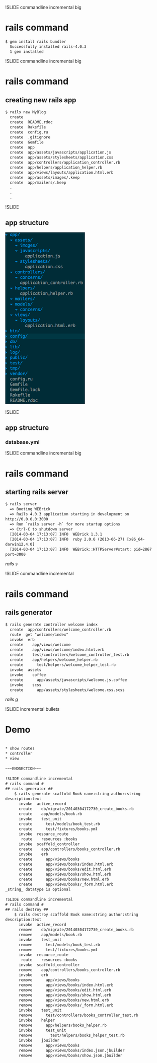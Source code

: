 !SLIDE commandline incremental big
# rails command #
    $ gem install rails bundler
      Successfully installed rails-4.0.3
      1 gem installed

!SLIDE commandline incremental big
# rails command #
## creating new rails app ##
    $ rails new MyBlog
      create
      create  README.rdoc
      create  Rakefile
      create  config.ru
      create  .gitignore
      create  Gemfile
      create  app
      create  app/assets/javascripts/application.js
      create  app/assets/stylesheets/application.css
      create  app/controllers/application_controller.rb
      create  app/helpers/application_helper.rb
      create  app/views/layouts/application.html.erb
      create  app/assets/images/.keep
      create  app/mailers/.keep
      .
      .
      .

!SLIDE
## app structure ##
![Alt text](../images/rails-tree.png)

!SLIDE
## app structure ##
### database.yml ###

!SLIDE commandline incremental big
# rails command #
## starting rails server ##
    $ rails server
      => Booting WEBrick
      => Rails 4.0.3 application starting in development on http://0.0.0.0:3000
      => Run `rails server -h` for more startup options
      => Ctrl-C to shutdown server
      [2014-03-04 17:13:07] INFO  WEBrick 1.3.1
      [2014-03-04 17:13:07] INFO  ruby 2.0.0 (2013-06-27) [x86_64-darwin12.4.0]
      [2014-03-04 17:13:07] INFO  WEBrick::HTTPServer#start: pid=2867 port=3000

_rails s_

!SLIDE commandline incremental
# rails command #
## rails generator ##
    $ rails generate controller welcome index
      create  app/controllers/welcome_controller.rb
      route  get "welcome/index"
      invoke  erb
      create    app/views/welcome
      create    app/views/welcome/index.html.erb
      create    test/controllers/welcome_controller_test.rb
      create    app/helpers/welcome_helper.rb
      create      test/helpers/welcome_helper_test.rb
      invoke  assets
      invoke    coffee
      create      app/assets/javascripts/welcome.js.coffee
      invoke    scss
      create      app/assets/stylesheets/welcome.css.scss
_rails g_

!SLIDE incremental bullets
# Demo #
~~~SECTION:notes~~~

* show routes
* controller
* view

~~~ENDSECTION~~~

!SLIDE commandline incremental
# rails command #
## rails generator ##
    $ rails generate scaffold Book name:string author:string description:text
      invoke  active_record
      create    db/migrate/20140304172730_create_books.rb
      create    app/models/book.rb
      invoke    test_unit
      create      test/models/book_test.rb
      create      test/fixtures/books.yml
      invoke  resource_route
       route    resources :books
      invoke  scaffold_controller
      create    app/controllers/books_controller.rb
      invoke    erb
      create      app/views/books
      create      app/views/books/index.html.erb
      create      app/views/books/edit.html.erb
      create      app/views/books/show.html.erb
      create      app/views/books/new.html.erb
      create      app/views/books/_form.html.erb
_string_ datatype is optional

!SLIDE commandline incremental
# rails command #
## rails destroy ##
    $ rails destroy scaffold Book name:string author:string description:text
      invoke  active_record
      remove    db/migrate/20140304172730_create_books.rb
      remove    app/models/book.rb
      invoke    test_unit
      remove      test/models/book_test.rb
      remove      test/fixtures/books.yml
      invoke  resource_route
       route    resources :books
      invoke  scaffold_controller
      remove    app/controllers/books_controller.rb
      invoke    erb
      remove      app/views/books
      remove      app/views/books/index.html.erb
      remove      app/views/books/edit.html.erb
      remove      app/views/books/show.html.erb
      remove      app/views/books/new.html.erb
      remove      app/views/books/_form.html.erb
      invoke    test_unit
      remove      test/controllers/books_controller_test.rb
      invoke    helper
      remove      app/helpers/books_helper.rb
      invoke      test_unit
      remove        test/helpers/books_helper_test.rb
      invoke    jbuilder
      remove      app/views/books
      remove      app/views/books/index.json.jbuilder
      remove      app/views/books/show.json.jbuilder
